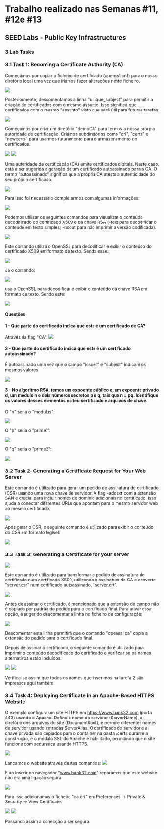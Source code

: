 # Trabalho realizado nas Semanas #11, #12e #13
## SEED Labs - Public Key Infrastructures

### 3 Lab Tasks
### 3.1 Task 1: Becoming a Certificate Authority (CA)

Começámos por copiar o ficheiro de certificado (openssl.cnf) para o nosso diretório local uma vez que iríamos fazer alterações neste ficheiro.

<img src = "imagens/copiar_ficheiro.png">

Posteriormente, descomentamos a linha "unique_subject" para permitir a criação de certificados com o mesmo assunto. Isso significa que certificados com o mesmo "assunto" visto que será útil para futuras tarefas.

<img src = "imagens/unique_subject.png">


Começamos por criar um diretório "demoCA" para termos a nossa prórpia autoridade de certificação. Criámos subdiretórios como "crl", "certs" e "newcerts" para usarmos futuramente para o armazenamento de certificados.

<img src = "imagens/dirdemoCA.png">

<img src = "imagens/newsubdirs.png">


Uma autoridade de certificação (CA) emite certificados digitais. Neste caso, está a ser sugerida a geração de um certificado autoassinado para a CA. O termo "autoassinado" significa que a própria CA atesta a autenticidade do seu próprio certificado.

<img src = "imagens/myCA.png">

Para isso foi necessário completarmos com algumas informações:

<img src = "imagens/mydata.png">

Podemos utilizar os seguintes comandos para visualizar o conteúdo decodificado do certificado X509 e da chave RSA (-text para decodificar o conteúdo em texto simples; -noout para não imprimir a versão codificada).

<img src = "imagens/ca.crt_command.png">

Este comando utiliza o OpenSSL para decodificar e exibir o conteúdo do certificado X509 em formato de texto. Sendo esse:

<img src = "imagens/ca.crt_output.png">


Já o comando:

<img src = "imagens/ca.key_command.png">

usa o OpenSSL para decodificar e exibir o conteúdo da chave RSA em formato de texto. Sendo este:

<img src = "imagens/ca.key_output.png">

#### Questões
#### 1 - Que parte do certificado indica que este é um certificado de CA?

Através da flag "CA".
<img src = "imagens/CAcertificate.png">


#### 2 - Que parte do certificado indica que este é um certificado autoassinado?

É autoassinado uma vez que o campo "issuer" e "subject" indicam os mesmos valores.

<img src = "imagens/autosigned.png">


#### 3 - No algoritmo RSA, temos um expoente público e, um expoente privado d, um módulo n e dois números secretos p e q, tais que n = pq. Identifique os valores desses elementos no teu certificado e arquivos de chave.

O "n" seria o "modulus":

<img src = "imagens/modulus.png">

O "p" seria o "prime1":

<img src = "imagens/prime1.png">

O "q" seria o "prime2":

<img src = "imagens/prime2.png">


### 3.2 Task 2: Generating a Certificate Request for Your Web Server

Este comando é utilizado para gerar um pedido de assinatura de certificado (CSR) usando uma nova chave de servidor.
A flag -addext com a extensão SAN é crucial para incluir nomes de domínio adicionais no certificado. Isso ajuda a conectar diferentes URLs que apontam para o mesmo servidor web ao mesmo certificado.

<img src = "imagens/pedidoCSR.png">

Após gerar o CSR, o seguinte comando é utilizado para exibir o conteúdo do CSR em formato legível:

<img src = "imagens/CSRoutput.png">


### 3.3 Task 3: Generating a Certificate for your server

<img src = "imagens/Captura de ecrã 2023-12-08, às 20.43.39.png">

Este comando é utilizado para transformar o pedido de assinatura de certificado num certificado X509, utilizando a assinatura da CA e converte "server.csr" num certificado autoassinado, "server.crt".

<img src = "imagens/Captura de ecrã 2023-12-08, às 20.45.49.png">

Antes de assinar o certificado, é mencionado que a extensão de campo não é copiada por padrão do pedido para o certificado final. Para ativar essa opção, é sugerido descomentar a linha no ficheiro de configuração:

<img src = "imagens/copy_extensions.png">

Descomentar esta linha permitirá que o comando "openssl ca" copie a extensão do pedido para o certificado final.

Depois de assinar o certificado, o seguinte comando é utilizado para imprimir o conteúdo decodificado do certificado e verificar se os nomes alternativos estão incluídos:

<img src = "imagens/Captura de ecrã 2023-12-08, às 20.51.10.png">

<img src = "imagens/Captura de ecrã 2023-12-08, às 20.51.17.png">

Verifica-se assim que todos os nomes que inserimos na tarefa 2 são impressos aqui também.


### 3.4 Task 4: Deploying Certificate in an Apache-Based HTTPS Website

O exemplo configura um site HTTPS em https://www.bank32.com (porta 443) usando o Apache. Define o nome do servidor (ServerName), o diretório dos arquivos do site (DocumentRoot), e permite diferentes nomes de servidor usando entradas ServerAlias. O certificado do servidor e a chave privada são copiados para o container na pasta /certs durante a construção, e o módulo SSL do Apache é habilitado, permitindo que o site funcione com segurança usando HTTPS.

<img src = "imagens/FILE.png">

Lançamos o website através destes comandos: 
<img src = "imagens/dockps.png">

E ao inserir no navegador "www.bank32.com" reparámos que este website não era uma ligação segura.

<img src = "imagens/Captura de ecrã 2023-12-08, às 23.30.35.png">

Para isso adicionamos o ficheiro "ca.crt" em Preferences -> Private & Security -> View Certificate.

<img src = "imagens/Captura de ecrã 2023-12-08, às 23.48.27.png">

<img src= "imagens/certifiacte_manager.png">


Passando assim a conecção a ser segura.

